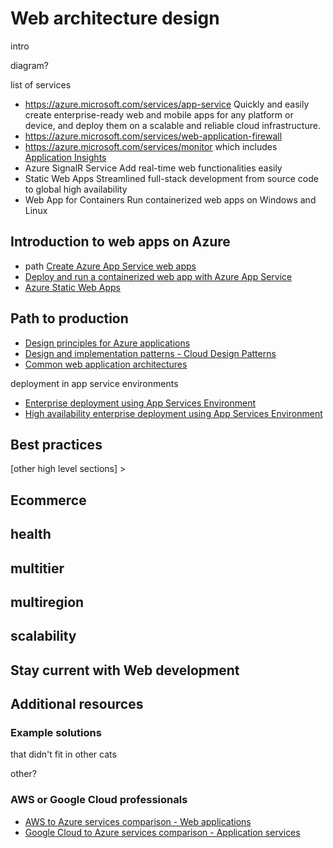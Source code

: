 # Web architecture design

intro 

diagram? 

list of services 

- https://azure.microsoft.com/services/app-service Quickly and easily create enterprise-ready web and mobile apps for any platform or device, and deploy them on a scalable and reliable cloud infrastructure.
- https://azure.microsoft.com/services/web-application-firewall
- https://azure.microsoft.com/services/monitor which includes [Application Insights](/azure/azure-monitor/app/app-insights-overview)
- Azure SignalR Service Add real-time web functionalities easily
- Static Web Apps Streamlined full-stack development from source code to global high availability
- Web App for Containers Run containerized web apps on Windows and Linux

## Introduction to web apps on Azure
- path [Create Azure App Service web apps](/learn/paths/create-azure-app-service-web-apps)
- [Deploy and run a containerized web app with Azure App Service](/learn/modules/deploy-run-container-app-service)
- [Azure Static Web Apps](/learn/paths/azure-static-web-apps)

## Path to production
- [Design principles for Azure applications](/azure/architecture/guide/design-principles)
- [Design and implementation patterns - Cloud Design Patterns](/azure/architecture/patterns/category/design-implementation) 
- [Common web application architectures](/dotnet/architecture/modern-web-apps-azure/common-web-application-architectures?toc=https%3A%2F%2Fdocs.microsoft.com%2Fazure%2Farchitecture%2Ftoc.json&bc=https%3A%2F%2Fdocs.microsoft.com%azure%2Farchitecture%2Fbread%2Ftoc.json)
 
deployment in app service environments 
- [Enterprise deployment using App Services Environment](/azure/architecture/reference-architectures/enterprise-integration/ase-standard-deployment)
- [High availability enterprise deployment using App Services Environment](/azure/architecture/reference-architectures/enterprise-integration/ase-high-availability-deployment)

## Best practices 

[other high level sections] >

## Ecommerce 
## health 
## multitier
## multiregion 
## scalability 

## Stay current with Web development

## Additional resources

### Example solutions

that didn't fit in other cats 

other? 

### AWS or Google Cloud professionals

- [AWS to Azure services comparison - Web applications](/azure/architecture/aws-professional/services#web-applications)
- [Google Cloud to Azure services comparison - Application services](/azure/architecture/gcp-professional/services#application-services)
